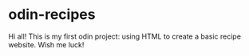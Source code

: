# odin-recipes

Hi all! This is my first odin project: using HTML to create a basic recipe website. Wish me luck!

